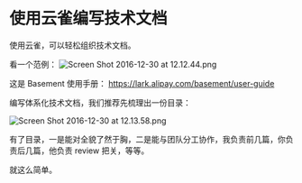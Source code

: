 # 使用云雀编写技术文档

使用云雀，可以轻松组织技术文档。

看一个范例：
![Screen Shot 2016-12-30 at 12.12.44.png](https://zos.alipayobjects.com/skylark/dbabd6dc-23ee-43af-97ed-3909eb3e187c/attach/3/d355326919670a76/ScreenShot2016-12-30at12.12.44.png)

这是 Basement 使用手册：
<https://lark.alipay.com/basement/user-guide>

编写体系化技术文档，我们推荐先梳理出一份目录：

![Screen Shot 2016-12-30 at 12.13.58.png](https://zos.alipayobjects.com/skylark/906be861-863a-4ddc-924f-0638378f31c7/attach/3/b75f23a944a9b72b/ScreenShot2016-12-30at12.13.58.png)

有了目录，一是能对全貌了然于胸，二是能与团队分工协作，我负责前几篇，你负责后几篇，他负责 review 把关，等等。

就这么简单。

